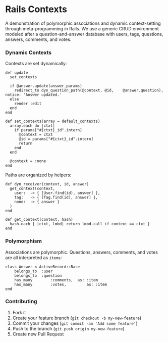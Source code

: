 Rails Contexts
====
A demonstration of polymorphic associations and dynamic context-setting through meta-programming in Rails. We use a generic CRUD environment modeled after a question-and-answer database with users, tags, questions, answers, comments, and votes.

### Dynamic Contexts

Contexts are set dynamically:

	def update
	  set_contexts
	
	  if @answer.update(answer_params)
	    redirect_to dyn_question_path(@context, @id, 	@answer.question), notice: 'Answer updated.'
	  else
	    render :edit
	  end
	end
	
    def set_contexts(array = default_contexts)
      array.each do |ctxt|
        if params["#{ctxt}_id".intern]
          @context = ctxt
          @id = params["#{ctxt}_id".intern]
          return
        end
      end

      @context = :none
    end

Paths are organized by helpers:

	def dyn_receiver(context, id, answer)
	  get_context(context,
	    user:  -> { [User.find(id), answer] },
	    tag:   -> { [Tag.find(id), answer] },
	    none:  -> { answer }
	  )
	end

	def get_context(context, hash)
	  hash.each { |ctxt, lmbd| return lmbd.call if context == ctxt }
	end

### Polymorphism

Associations are polymorphic. Questions, answers, comments, and votes are all interpreted as `items`:

	class Answer < ActiveRecord::Base
		belongs_to 	:user
		belongs_to 	:question
		has_many 		:comments, 	as: :item
		has_many 		:votes,			as: :item
	end

### Contributing

1. Fork it
2. Create your feature branch (`git checkout -b my-new-feature`)
3. Commit your changes (`git commit -am 'Add some feature'`)
4. Push to the branch (`git push origin my-new-feature`)
5. Create new Pull Request
